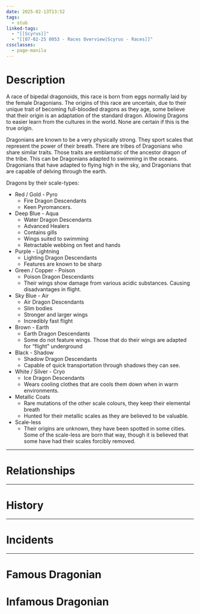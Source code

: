 ```yaml
---
date: 2025-02-13T13:52
tags:
  - stub
linked-tags:
  - "[[Scyrus]]"
  - "[[07-02-25 0053 - Races Overview|Scyrus - Races]]"
cssclasses:
  - page-manila
---
```

# Description
A race of bipedal dragonoids, this race is born from eggs normally laid by the female Dragonians. The origins of this race are uncertain, due to their unique trait of becoming full-blooded dragons as they age, some believe that their origin is an adaptation of the standard dragon. Allowing Dragons to easier learn from the cultures in the world. None are certain if this is the true origin.

Dragonians are known to be a very physically strong. They sport scales that represent the power of their breath. There are tribes of Dragonians who share similar traits. Those traits are emblamatic of the ancestor dragon of the tribe. This can be Dragonians adapted to swimming in the oceans. Dragonians that have adapted to flying high in the sky, and Dragonians that are capable of delving through the earth.

Dragons by their scale-types:
- Red / Gold - Pyro
	- Fire Dragon Descendants
	- Keen Pyromancers.
- Deep Blue - Aqua
	- Water Dragon Descendants
	- Advanced Healers
	- Contains gills
	- Wings suited to swimming
	- Retractable webbing on feet and hands
- Purple - Lightning
	- Lighting Dragon Descendants
	- Features are known to be sharp
- Green / Copper - Poison
	- Poison Dragon Descendants
	- Their wings show damage from various acidic substances. Causing disadvantages in flight.
- Sky Blue - Air
	- Air Dragon Descendants
	- Slim bodies
	- Stronger and larger wings
	- Incredibly fast flight
- Brown - Earth
	- Earth Dragon Descendants
	- Some do not feature wings. Those that do their wings are adapted for “flight” underground
- Black - Shadow
	- Shadow Dragon Descendants
	- Capable of quick transportation through shadows they can see.
- White / Silver - Cryo
	- Ice Dragon Descendants
	- Wears cooling clothes that are cools them down when in warm environments.
- Metallic Coats
	- Rare mutations of the other scale colours, they keep their elemental breath
	- Hunted for their metallic scales as they are believed to be valuable.
- Scale-less
	- Their origins are unknown, they have been spotted in some cities. Some of the scale-less are born that way, though it is believed that some have had their scales forcibly removed.
***
# Relationships

***
# History

***
# Incidents

***
# Famous Dragonian
# Infamous Dragonian

